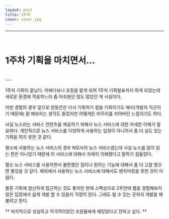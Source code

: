 ```yaml
---
layout: post
title: 1주차
cover: cover.jpg
---
```



* * *
<br>


# 1주차 기획을 마치면서...
<br>
---

 1주차 기획이 끝났다. 어쩌다보니 조장을 맡게 되어 1주차 기획발표까지 하게 되었는데 새로운 환경에 적응하느라 좀 아쉬웠던 점도 많았던 게 사실이다. 
 
이번 경험의 경우 앞으로 한동안은 다시 기획하기 힘들 기회이기도 해서(개발자 직군이기 때문에) 잘 해보자는 생각도 들었지만 어떻게든 마무리를 지어버린 느낌이기도 하다.

사실 뉴스라는 서비스 컨텐츠를 제공하기 위해서 뉴스 서비스에 대한 자세한 이해가 필요하다. 개인적으로 뉴스 서비스를 다양하게 사용하는 입장이 아니어서 좀 더 심도 있는 기획을 하지 못한 것 같다.

평소에 사용하는 뉴스 서비스의 경우 N모사의 뉴스 서비스였는데 사실 뉴스를 많이 읽는 편은 아니었기 때문에 이 서비스에 대해서 자세히 이해했다고 말하기 힘들었다. 


평소 뉴스 서비스를 사용하면서 불편했던 점이나 원하는 기능에 대해서 좀 더 고찰 했으면 좋았을 것 같다. 
해외에서 사용하는 뉴스 서비스에 대해서도 벤치마킹을 못한 것이 아쉽다. 


물론 기획에 참신하게 접근하는 것도 좋지만 현재 스펙상으로 2주안에 웹을 경험해보지 않은 입장에서 쉽게 개발 할 수 있을지 걱정이 된다. 
그래도 될 수 있는 곳까지 개발을 해볼려고 한다. 


** 마지막으로 성실하고 적극적이었던 조원들에게 재밌었다고 전하고 싶다. **

